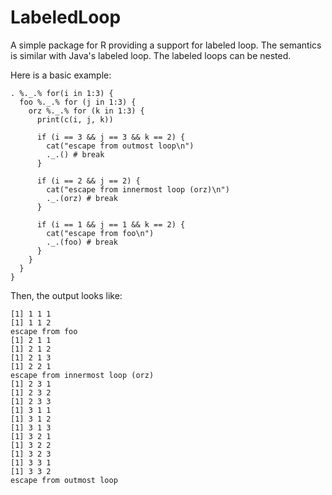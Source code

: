 # LabeledLoop

A simple package for R providing a support for labeled loop.
The semantics is similar with Java's labeled loop.
The labeled loops can be nested.

Here is a basic example:

    . %._.% for(i in 1:3) {  
      foo %._.% for (j in 1:3) {
        orz %._.% for (k in 1:3) {
          print(c(i, j, k))
          
          if (i == 3 && j == 3 && k == 2) {
            cat("escape from outmost loop\n")
            ._.() # break
          }
    
          if (i == 2 && j == 2) {
            cat("escape from innermost loop (orz)\n")
            ._.(orz) # break
          }
    
          if (i == 1 && j == 1 && k == 2) {
            cat("escape from foo\n")
            ._.(foo) # break
          }
        }
      }
    }

Then, the output looks like:

    [1] 1 1 1
    [1] 1 1 2
    escape from foo
    [1] 2 1 1
    [1] 2 1 2
    [1] 2 1 3
    [1] 2 2 1
    escape from innermost loop (orz)
    [1] 2 3 1
    [1] 2 3 2
    [1] 2 3 3
    [1] 3 1 1
    [1] 3 1 2
    [1] 3 1 3
    [1] 3 2 1
    [1] 3 2 2
    [1] 3 2 3
    [1] 3 3 1
    [1] 3 3 2
    escape from outmost loop
